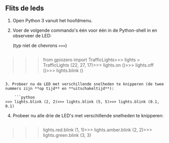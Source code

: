 ## Flits de leds

1. Open Python 3 vanuit het hoofdmenu.

2. Voer de volgende commando's één voor één in de Python-shell in en observeer de LED:
    
    (typ niet de chevrons `>>>`)
    
    ```python
>>> from gpiozero import TrafficLights>>> lights = TrafficLights (22, 27, 17)>>> lights.on ()>>> lights.off ()>>> lights.blink ()
```

3. Probeer nu de LED met verschillende snelheden te knipperen (de twee nummers zijn **op tijd** en **uitschakeltijd**):
    
    ```python
>>> lights.blink (2, 2)>>> lights.blink (5, 5)>>> lights.blink (0.1, 0.1)
```

4. Probeer nu alle drie de LED's met verschillende snelheden te knipperen:
    
    ```python
>>> lights.red.blink (1, 1)>>> lights.amber.blink (2, 2)>>> lights.green.blink (3, 3)
```